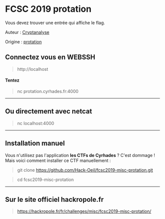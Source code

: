 # FCSC 2019 protation

Vous devez trouver une entrée qui affiche le flag.



Auteur : [Cryptanalyse](https://twitter.com/Cryptanalyse)

Origine : [protation](https://hackropole.fr/fr/challenges/misc/fcsc2019-misc-protation/)


## Connectez vous en WEBSSH
> http://localhost

#### Tentez 
> nc protation.cyrhades.fr:4000



-----------

## Ou directement avec netcat
> nc localhost:4000

-----------

## Installation manuel
Vous n'utilisez pas l'application **les CTFs de Cyrhades** ? C'est dommage !
Mais voici comment installer ce CTF manuellement :

> git clone https://github.com/Hack-Oeil/fcsc2019-misc-protation.git

> cd fcsc2019-misc-protation


-----------

## Sur le site officiel hackropole.fr
> https://hackropole.fr/fr/challenges/misc/fcsc2019-misc-protation/